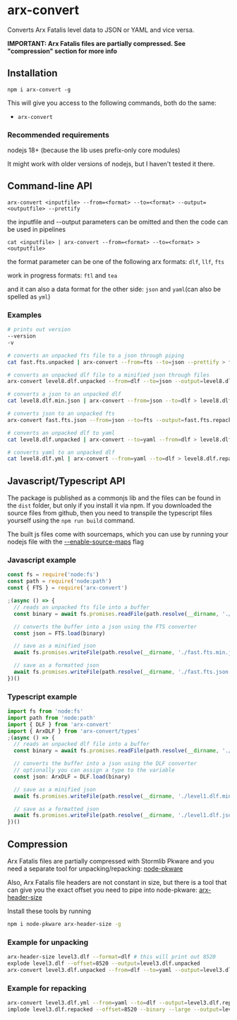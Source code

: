 # arx-convert

Converts Arx Fatalis level data to JSON or YAML and vice versa.

**IMPORTANT: Arx Fatalis files are partially compressed. See "compression" section for more info**

## Installation

`npm i arx-convert -g`

This will give you access to the following commands, both do the same:

- `arx-convert`

### Recommended requirements

nodejs 18+ (because the lib uses prefix-only core modules)

It might work with older versions of nodejs, but I haven't tested it there.

## Command-line API

`arx-convert <inputfile> --from=<format> --to=<format> --output=<outputfile> --prettify`

the inputfile and --output parameters can be omitted and then the code can be used in pipelines

`cat <inputfile> | arx-convert --from=<format> --to=<format> > <outputfile>`

the format parameter can be one of the following arx formats: `dlf`, `llf`, `fts`

work in progress formats: `ftl` and `tea`

and it can also a data format for the other side: `json` and `yaml`(can also be spelled as `yml`)

### Examples

```sh
# prints out version
--version
-v

# converts an unpacked fts file to a json through piping
cat fast.fts.unpacked | arx-convert --from=fts --to=json --prettify > fast.fts.json

# converts an unpacked dlf file to a minified json through files
arx-convert level8.dlf.unpacked --from=dlf --to=json --output=level8.dlf.min.json

# converts a json to an unpacked dlf
cat level8.dlf.min.json | arx-convert --from=json --to=dlf > level8.dlf.repacked

# converts json to an unpacked fts
arx-convert fast.fts.json --from=json --to=fts --output=fast.fts.repacked

# converts an unpacked dlf to yaml
cat level8.dlf.unpacked | arx-convert --to=yaml --from=dlf > level8.dlf.yml

# converts yaml to an unpacked dlf
cat level8.dlf.yml | arx-convert --from=yaml --to=dlf > level8.dlf.repacked
```

## Javascript/Typescript API

The package is published as a commonjs lib and the files can be found in the `dist` folder, but only if you
install it via npm. If you downloaded the source files from github, then you need to transpile the typescript
files yourself using the `npm run build` command.

The built js files come with sourcemaps, which you can use by running your nodejs file with the
[--enable-source-maps](https://nodejs.org/api/cli.html#--enable-source-maps) flag

### Javascript example

```js
const fs = require('node:fs')
const path = require('node:path')
const { FTS } = require('arx-convert')

;(async () => {
  // reads an unpacked fts file into a buffer
  const binary = await fs.promises.readFile(path.resolve(__dirname, './fast.fts.unpacked'))

  // converts the buffer into a json using the FTS converter
  const json = FTS.load(binary)

  // save as a minified json
  await fs.promises.writeFile(path.resolve(__dirname, './fast.fts.min.json'), JSON.stringify(json), 'utf-8')

  // save as a formatted json
  await fs.promises.writeFile(path.resolve(__dirname, './fast.fts.json'), JSON.stringify(json, null, 2), 'utf-8')
})()
```

### Typescript example

```ts
import fs from 'node:fs'
import path from 'node:path'
import { DLF } from 'arx-convert'
import { ArxDLF } from 'arx-convert/types'
;(async () => {
  // reads an unpacked dlf file into a buffer
  const binary = await fs.promises.readFile(path.resolve(__dirname, './level1.dlf.unpacked'))

  // converts the buffer into a json using the DLF converter
  // optionally you can assign a type to the variable
  const json: ArxDLF = DLF.load(binary)

  // save as a minified json
  await fs.promises.writeFile(path.resolve(__dirname, './level1.dlf.min.json'), JSON.stringify(json), 'utf-8')

  // save as a formatted json
  await fs.promises.writeFile(path.resolve(__dirname, './level1.dlf.json'), JSON.stringify(json, null, 2), 'utf-8')
})()
```

## Compression

Arx Fatalis files are partially compressed with Stormlib Pkware and you need a separate
tool for unpacking/repacking: [node-pkware](https://www.npmjs.com/package/node-pkware)

Also, Arx Fatalis file headers are not constant in size, but there is a tool
that can give you the exact offset you need to pipe into node-pkware: [arx-header-size](https://www.npmjs.com/package/arx-header-size)

Install these tools by running

```sh
npm i node-pkware arx-header-size -g
```

### Example for unpacking

```sh
arx-header-size level3.dlf --format=dlf # this will print out 8520
explode level3.dlf --offset=8520 --output=level3.dlf.unpacked
arx-convert level3.dlf.unpacked --from=dlf --to=yaml --output=level3.dlf.yml
```

### Example for repacking

```sh
arx-convert level3.dlf.yml --from=yaml --to=dlf --output=level3.dlf.repacked
implode level3.dlf.repacked --offset=8520 --binary --large --output=level3.dlf
```
